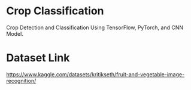 # Crop Classification
Crop Detection and Classification Using TensorFlow, PyTorch, and CNN Model.

# Dataset Link
https://www.kaggle.com/datasets/kritikseth/fruit-and-vegetable-image-recognition/
